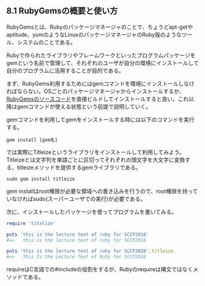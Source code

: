 ## 8.1 RubyGemsの概要と使い方

RubyGemsとは、Rubyのパッケージマネージャのことで、ちょうどapt-getやaptitude、yumのようなLinuxのパッケージマネージャのRuby版のようなツール、システムのことである。

Rubyで作られたライブラリやフレームワークといったプログラムパッケージをgemという名前で管理して、それぞれのユーザが自分の環境にインストールして自分のプログラムに活用することが目的である。

まず、RubyGems利用するためにはgemコマンドを環境にインストールしなければならない。OSごとのパッケージマネージャからインストールするか、[RubyGemsのソースコード](https://rubygems.org/pages/download)を直接ビルドしてインストールすると良い。これ以降はgemコマンドが使える状態という前提で説明していく。

gemコマンドを利用してgemをインストールする時には以下のコマンドを実行する。

```
gem install [gem名]
```

では実際にTitleizeというライブラリをインストールして利用してみよう。
Titleizeとは文字列を単語ごとに区切ってそれぞれの頭文字を大文字に変換する、titleizeメソッドを提供するgemライブラリである。

```
sudo gem install titleize
```

gem installはroot権限が必要な領域への書き込みを行うので、root権限を持っていなければsudo(スーパーユーザでの実行)が必要である。

次に、インストールしたパッケージを使ってプログラムを書いてみる。

```ruby
require 'titalize'

puts 'this is the lecture text of ruby for SCCP2016'
#=>   this is the lecture text of ruby for SCCP2016

puts 'this is the lecture text of ruby for SCCP2016'.titleize
#=>   This Is the Lecture Text of Ruby for SCCP2016
```

requireはC言語での#includeの役割をするが、Rubyのrequireは構文ではなくメソッドである。